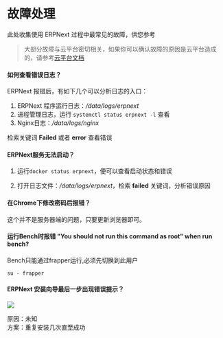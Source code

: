 # 故障处理

此处收集使用 ERPNext 过程中最常见的故障，供您参考

> 大部分故障与云平台密切相关，如果你可以确认故障的原因是云平台造成的，请参考[云平台文档](https://support.websoft9.com/docs/faq/zh/tech-instance.html)

#### 如何查看错误日志？

ERPNext 报错后，有如下几个可以分析日志的入口：

1. ERPNext 程序运行日志：*/data/logs/erpnext*
2. 进程管理日志，运行 `systemctl status erpnext -l` 查看
3. Nginx日志：*/data/logs/nginx*

检索关键词 **Failed** 或者 **error** 查看错误

#### ERPNext服务无法启动？

1. 运行`docker status erpnext`，便可以查看启动状态和错误

2. 打开日志文件：*/data/logs/erpnext*，检索 **failed** 关键词，分析错误原因


#### 在Chrome下修改密码后报错？

这个并不是服务器端的问题，只要更新浏览器即可。

#### 运行Bench时报错 "You should not run this command as root" when run bench?

Bench只能通过frapper运行,必须先切换到此用户

```shell
su - frapper
```

#### ERPNext 安装向导最后一步出现错误提示？
![](https://libs.websoft9.com/Websoft9/DocsPicture/zh/erpnext/erpnext-wizarderror-websoft9.png)

原因：未知   
方案：重复安装几次直至成功   